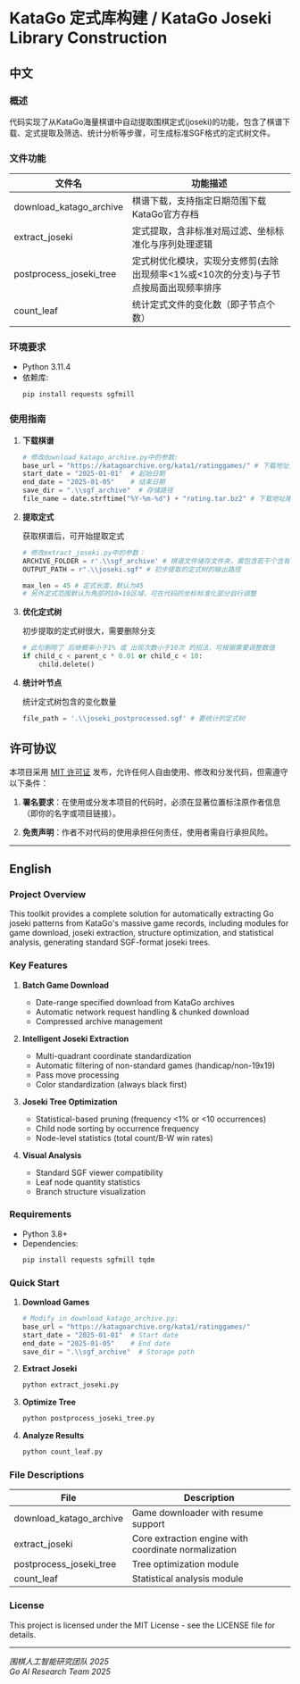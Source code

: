 # KataGo 定式库构建 / KataGo Joseki Library Construction

## 中文

### 概述

代码实现了从KataGo海量棋谱中自动提取围棋定式(joseki)的功能，包含了棋谱下载、定式提取及筛选、统计分析等步骤，可生成标准SGF格式的定式树文件。

### 文件功能

| 文件名                  | 功能描述                              |
|-----------------------|-----------------------------------|
| download_katago_archive | 棋谱下载，支持指定日期范围下载KataGo官方存档            |
| extract_joseki         | 定式提取，含非标准对局过滤、坐标标准化与序列处理逻辑        |
| postprocess_joseki_tree | 定式树优化模块，实现分支修剪(去除出现频率<1%或<10次的分支)与子节点按局面出现频率排序          |
| count_leaf             | 统计定式文件的变化数（即子节点个数）              |

### 环境要求

- Python 3.11.4
- 依赖库: 
  ```bash
  pip install requests sgfmill
  ```

### 使用指南

1. **下载棋谱**
   ```python
   # 修改download_katago_archive.py中的参数:
   base_url = "https://katagoarchive.org/kata1/ratinggames/" # 下载地址头，如下载训练棋谱则改为 "https://katagoarchive.org/kata1/trainingdata/"
   start_date = "2025-01-01"  # 起始日期
   end_date = "2025-01-05"    # 结束日期
   save_dir = ".\\sgf_archive"  # 存储路径
   file_name = date.strftime("%Y-%m-%d") + "rating.tar.bz2" # 下载地址尾，如下载训练棋谱则改为 + "npzs.tgz"
   ```

2. **提取定式**
   
   获取棋谱后，可开始提取定式
   ```python
   # 修改extract_joseki.py中的参数：
   ARCHIVE_FOLDER = r'.\\sgf_archive' # 棋谱文件储存文件夹，需包含若干个含有棋谱集的压缩包
   OUTPUT_PATH = r".\\joseki.sgf" # 初步提取的定式树的输出路径

   max_len = 45 # 定式长度，默认为45
   # 另外定式范围默认为角部的10×10区域，可在代码的坐标标准化部分自行调整
   ```

3. **优化定式树**
   
   初步提取的定式树很大，需要删除分支
   ```python
   # 此句删除了 后继概率小于1% 或 出现次数小于10次 的招法，可根据需要调整数值
   if child_c < parent_c * 0.01 or child_c < 10:
       child.delete()
   ```

4. **统计叶节点**
   
   统计定式树包含的变化数量
   ```python
   file_path = '.\\joseki_postprocessed.sgf' # 要统计的定式树
   ```

## 许可协议

本项目采用 [MIT 许可证](https://opensource.org/licenses/MIT) 发布，允许任何人自由使用、修改和分发代码，但需遵守以下条件：

1. **署名要求**：在使用或分发本项目的代码时，必须在显著位置标注原作者信息（即你的名字或项目链接）。

2. **免责声明**：作者不对代码的使用承担任何责任，使用者需自行承担风险。



---

## English

### Project Overview

This toolkit provides a complete solution for automatically extracting Go joseki patterns from KataGo's massive game records, including modules for game download, joseki extraction, structure optimization, and statistical analysis, generating standard SGF-format joseki trees.

### Key Features

1. **Batch Game Download**
   - Date-range specified download from KataGo archives
   - Automatic network request handling & chunked download
   - Compressed archive management

2. **Intelligent Joseki Extraction**
   - Multi-quadrant coordinate standardization
   - Automatic filtering of non-standard games (handicap/non-19x19)
   - Pass move processing
   - Color standardization (always black first)

3. **Joseki Tree Optimization**
   - Statistical-based pruning (frequency <1% or <10 occurrences)
   - Child node sorting by occurrence frequency
   - Node-level statistics (total count/B-W win rates)

4. **Visual Analysis**
   - Standard SGF viewer compatibility
   - Leaf node quantity statistics
   - Branch structure visualization

### Requirements

- Python 3.8+
- Dependencies:
  ```bash
  pip install requests sgfmill tqdm
  ```

### Quick Start

1. **Download Games**
   ```python
   # Modify in download_katago_archive.py:
   base_url = "https://katagoarchive.org/kata1/ratinggames/"
   start_date = "2025-01-01"  # Start date
   end_date = "2025-01-05"    # End date
   save_dir = ".\\sgf_archive"  # Storage path
   ```

2. **Extract Joseki**
   ```bash
   python extract_joseki.py
   ```

3. **Optimize Tree**
   ```bash
   python postprocess_joseki_tree.py
   ```

4. **Analyze Results**
   ```bash
   python count_leaf.py
   ```

### File Descriptions

| File                  | Description                          |
|-----------------------|--------------------------------------|
| download_katago_archive | Game downloader with resume support  |
| extract_joseki         | Core extraction engine with coordinate normalization |
| postprocess_joseki_tree | Tree optimization module            |
| count_leaf             | Statistical analysis module         |

### License

This project is licensed under the MIT License - see the LICENSE file for details.

---

_围棋人工智能研究团队 2025  
Go AI Research Team 2025_
